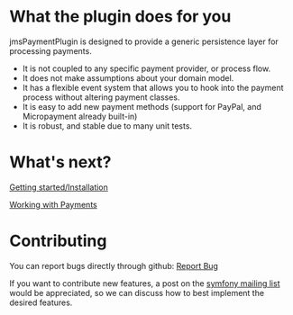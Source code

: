 What the plugin does for you
============================

jmsPaymentPlugin is designed to provide a generic persistence layer for processing payments. 

* It is not coupled to any specific payment provider, or process flow.
* It does not make assumptions about your domain model.
* It has a flexible event system that allows you to hook into the payment process without altering payment classes.
* It is easy to add new payment methods (support for PayPal, and Micropayment already built-in)
* It is robust, and stable due to many unit tests.


What's next?
============

[Getting started/Installation](http://wiki.github.com/schmittjoh/jmsPaymentPlugin/getting-started)

[Working with Payments](http://wiki.github.com/schmittjoh/jmsPaymentPlugin/working-with-payments)


Contributing
============

You can report bugs directly through github: [Report Bug](http://github.com/schmittjoh/jmsPaymentPlugin/issues)

If you want to contribute new features, a post on the [symfony mailing list](http://groups.google.com/group/symfony-devs) would be appreciated, so we can discuss how to best implement the desired features.
